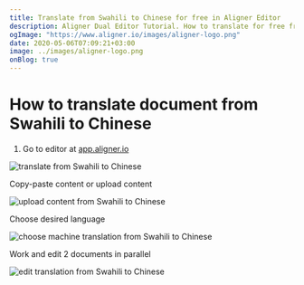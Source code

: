 ```yaml
---
title: Translate from Swahili to Chinese for free in Aligner Editor
description: Aligner Dual Editor Tutorial. How to translate for free from Swahili to Chinese. Aligner is multilingual document management platform. 
ogImage: "https://www.aligner.io/images/aligner-logo.png"
date: 2020-05-06T07:09:21+03:00
image: ../images/aligner-logo.png
onBlog: true
---
```


# How to translate document from Swahili to Chinese

1. Go to editor at [app.aligner.io](https://app.aligner.io "Aligner App web page")

![translate from Swahili to Chinese](../aligner-blank-editor.png "translate from Swahili to Chinese")

Copy-paste content or upload content

![upload content from Swahili to Chinese](../aligner-uploaded-document.png "upload content from Swahili to Chinese")

Choose desired language

![choose machine translation from Swahili to Chinese](../aligner-language-dropdown.png "choose machine translation from Swahili to Chinese")

Work and edit 2 documents in parallel

![edit translation from Swahili to Chinese](../aligner-double-sitded-editor.png "edit translation from Swahili to Chinese")

